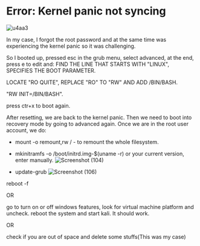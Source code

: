 # Error: Kernel panic not syncing

![u4aa3](https://github.com/user-attachments/assets/d386f7f4-38e0-4e7f-9f3a-0896e02c7580)

In my case, I forgot the root password and at the same time was experiencing the kernel panic so it was challenging.

So I booted up, pressed esc in the grub menu, select advanced, at the end, press e to edit and:
FIND THE LINE THAT STARTS WITH "LINUX",  SPECIFIES THE BOOT PARAMETER.

LOCATE "RO QUITE", REPLACE "RO" TO "RW" AND ADD /BIN/BASH.

"RW INIT=/BIN/BASH".

press ctr+x to boot again.

After resetting, we are back to the kernel panic. Then we need to boot into recovery mode by going to advanced again. Once we are in the root user account, we do:
- mount -o remount,rw / - to remount the whole filesystem.
- mkinitramfs -o /boot/initrd.img-$(uname -r) or your current version, enter manually.
![Screenshot (104)](https://github.com/user-attachments/assets/f28cd506-1e9a-411c-9226-7389a992fe67)

- update-grub
![Screenshot (106)](https://github.com/user-attachments/assets/ce6067e2-93d9-47f8-b996-32038597209a)

reboot -f

OR

go to turn on or off windows features, look for virtual machine platform and uncheck. reboot the system and start kali. It should work.

OR 

check if you are out of space and delete some stuffs(This was my case)





